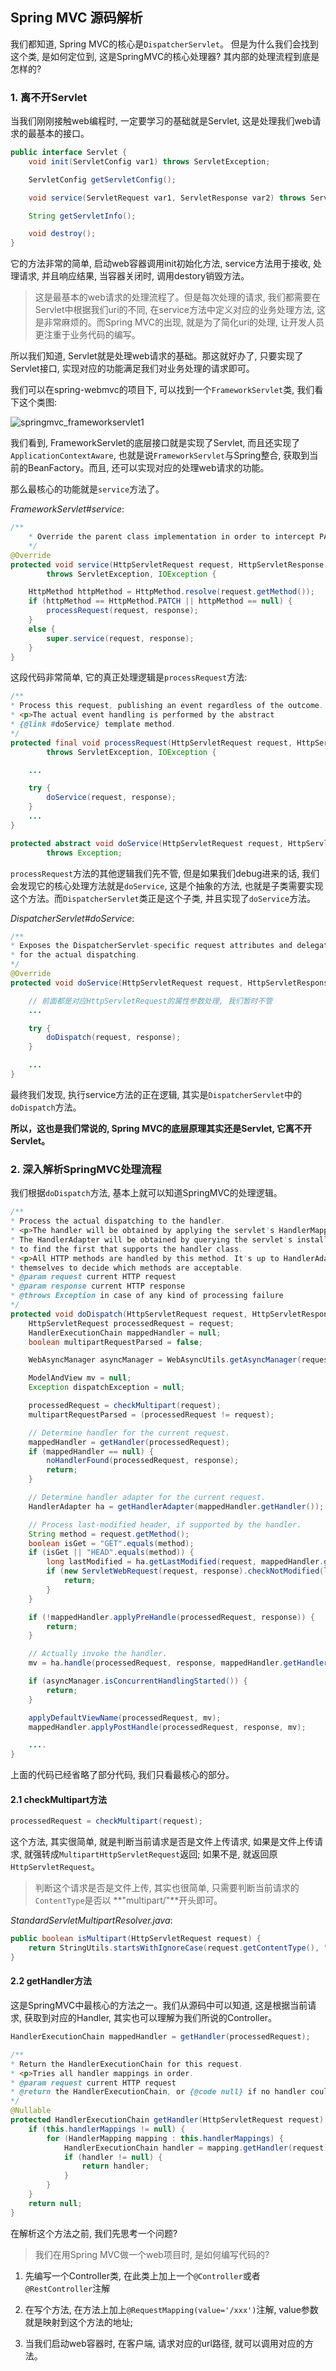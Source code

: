 ## Spring MVC 源码解析

我们都知道, Spring MVC的核心是`DispatcherServlet`。 但是为什么我们会找到这个类, 是如何定位到, 这是SpringMVC的核心处理器? 其内部的处理流程到底是怎样的?

### 1. 离不开Servlet

当我们刚刚接触web编程时, 一定要学习的基础就是Servlet, 这是处理我们web请求的最基本的接口。

```java
public interface Servlet {
    void init(ServletConfig var1) throws ServletException;

    ServletConfig getServletConfig();

    void service(ServletRequest var1, ServletResponse var2) throws ServletException, IOException;

    String getServletInfo();

    void destroy();
}
```

它的方法非常的简单, 启动web容器调用init初始化方法, service方法用于接收, 处理请求, 并且响应结果, 当容器关闭时, 调用destory销毁方法。

>这是最基本的web请求的处理流程了。但是每次处理的请求, 我们都需要在Servlet中根据我们uri的不同, 在service方法中定义对应的业务处理方法, 这是非常麻烦的。而Spring MVC的出现, 就是为了简化uri的处理, 让开发人员更注重于业务代码的编写。

所以我们知道, Servlet就是处理web请求的基础。那这就好办了, 只要实现了Servlet接口, 实现对应的功能满足我们对业务处理的请求即可。

我们可以在spring-webmvc的项目下, 可以找到一个`FrameworkServlet`类, 我们看下这个类图:

![springmvc_frameworkservlet1](/image/springmvc_frameworkservlet1.png)

我们看到, FrameworkServlet的底层接口就是实现了Servlet, 而且还实现了`ApplicationContextAware`, 也就是说`FrameworkServlet`与Spring整合, 获取到当前的BeanFactory。而且, 还可以实现对应的处理web请求的功能。

那么最核心的功能就是`service`方法了。

*FrameworkServlet#service*:

```java
/**
    * Override the parent class implementation in order to intercept PATCH requests.
    */
@Override
protected void service(HttpServletRequest request, HttpServletResponse response)
        throws ServletException, IOException {

    HttpMethod httpMethod = HttpMethod.resolve(request.getMethod());
    if (httpMethod == HttpMethod.PATCH || httpMethod == null) {
        processRequest(request, response);
    }
    else {
        super.service(request, response);
    }
}
```

这段代码非常简单, 它的真正处理逻辑是`processRequest`方法:

```java
/**
* Process this request, publishing an event regardless of the outcome.
* <p>The actual event handling is performed by the abstract
* {@link #doService} template method.
*/
protected final void processRequest(HttpServletRequest request, HttpServletResponse response)
        throws ServletException, IOException {

    ...

    try {
        doService(request, response);
    }
    ...
}

protected abstract void doService(HttpServletRequest request, HttpServletResponse response)
        throws Exception;
```

`processRequest`方法的其他逻辑我们先不管, 但是如果我们debug进来的话, 我们会发现它的核心处理方法就是`doService`, 这是个抽象的方法, 也就是子类需要实现这个方法。而`DispatcherServlet`类正是这个子类, 并且实现了`doService`方法。

*DispatcherServlet#doService*:

```java
/**
* Exposes the DispatcherServlet-specific request attributes and delegates to {@link #doDispatch}
* for the actual dispatching.
*/
@Override
protected void doService(HttpServletRequest request, HttpServletResponse response) throws Exception {

    // 前面都是对应HttpServletRequest的属性参数处理, 我们暂时不管
    ...

    try {
        doDispatch(request, response);
    }

    ...
}
```

最终我们发现, 执行service方法的正在逻辑, 其实是`DispatcherServlet`中的`doDispatch`方法。

**所以，这也是我们常说的, Spring MVC的底层原理其实还是Servlet, 它离不开Servlet。**

### 2. 深入解析SpringMVC处理流程

我们根据`doDispatch`方法, 基本上就可以知道SpringMVC的处理逻辑。

```java
/**
* Process the actual dispatching to the handler.
* <p>The handler will be obtained by applying the servlet's HandlerMappings in order.
* The HandlerAdapter will be obtained by querying the servlet's installed HandlerAdapters
* to find the first that supports the handler class.
* <p>All HTTP methods are handled by this method. It's up to HandlerAdapters or handlers
* themselves to decide which methods are acceptable.
* @param request current HTTP request
* @param response current HTTP response
* @throws Exception in case of any kind of processing failure
*/
protected void doDispatch(HttpServletRequest request, HttpServletResponse response) throws Exception {
    HttpServletRequest processedRequest = request;
    HandlerExecutionChain mappedHandler = null;
    boolean multipartRequestParsed = false;

    WebAsyncManager asyncManager = WebAsyncUtils.getAsyncManager(request);

    ModelAndView mv = null;
    Exception dispatchException = null;

    processedRequest = checkMultipart(request);
    multipartRequestParsed = (processedRequest != request);

    // Determine handler for the current request.
    mappedHandler = getHandler(processedRequest);
    if (mappedHandler == null) {
        noHandlerFound(processedRequest, response);
        return;
    }

    // Determine handler adapter for the current request.
    HandlerAdapter ha = getHandlerAdapter(mappedHandler.getHandler());

    // Process last-modified header, if supported by the handler.
    String method = request.getMethod();
    boolean isGet = "GET".equals(method);
    if (isGet || "HEAD".equals(method)) {
        long lastModified = ha.getLastModified(request, mappedHandler.getHandler());
        if (new ServletWebRequest(request, response).checkNotModified(lastModified) && isGet) {
            return;
        }
    }

    if (!mappedHandler.applyPreHandle(processedRequest, response)) {
        return;
    }

    // Actually invoke the handler.
    mv = ha.handle(processedRequest, response, mappedHandler.getHandler());

    if (asyncManager.isConcurrentHandlingStarted()) {
        return;
    }

    applyDefaultViewName(processedRequest, mv);
    mappedHandler.applyPostHandle(processedRequest, response, mv);

    ....
}
```

上面的代码已经省略了部分代码, 我们只看最核心的部分。

#### 2.1 checkMultipart方法

```java
processedRequest = checkMultipart(request);
```

这个方法, 其实很简单, 就是判断当前请求是否是文件上传请求, 如果是文件上传请求, 就强转成`MultipartHttpServletRequest`返回; 如果不是, 就返回原`HttpServletRequest`。

> 判断这个请求是否是文件上传, 其实也很简单, 只需要判断当前请求的`ContentType`是否以 **"multipart/"**开头即可。

*StandardServletMultipartResolver.java*:

```java
public boolean isMultipart(HttpServletRequest request) {
    return StringUtils.startsWithIgnoreCase(request.getContentType(), "multipart/");
}
```

#### 2.2 getHandler方法

这是SpringMVC中最核心的方法之一。我们从源码中可以知道, 这是根据当前请求, 获取到对应的Handler, 其实也可以理解为我们所说的Controller。

```java
HandlerExecutionChain mappedHandler = getHandler(processedRequest);

/**
* Return the HandlerExecutionChain for this request.
* <p>Tries all handler mappings in order.
* @param request current HTTP request
* @return the HandlerExecutionChain, or {@code null} if no handler could be found
*/
@Nullable
protected HandlerExecutionChain getHandler(HttpServletRequest request) throws Exception {
    if (this.handlerMappings != null) {
        for (HandlerMapping mapping : this.handlerMappings) {
            HandlerExecutionChain handler = mapping.getHandler(request);
            if (handler != null) {
                return handler;
            }
        }
    }
    return null;
}
```

在解析这个方法之前, 我们先思考一个问题?

> 我们在用Spring MVC做一个web项目时, 是如何编写代码的?

1. 先编写一个Controller类, 在此类上加上一个`@Controller`或者`@RestController`注解

2. 在写个方法, 在方法上加上`@RequestMapping(value='/xxx')`注解, value参数就是映射到这个方法的地址;

3. 当我们启动web容器时, 在客户端, 请求对应的url路径, 就可以调用对应的方法。





